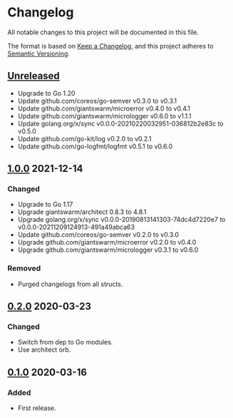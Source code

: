 # Changelog

All notable changes to this project will be documented in this file.

The format is based on [Keep a Changelog](https://keepachangelog.com/en/1.0.0/),
and this project adheres to [Semantic Versioning](https://semver.org/spec/v2.0.0.html).

## [Unreleased]

- Upgrade to Go 1.20
- Update github.com/coreos/go-semver v0.3.0 to v0.3.1
- Update github.com/giantswarm/microerror v0.4.0 to v0.4.1
- Update github.com/giantswarm/micrologger v0.6.0 to v1.1.1
- Update golang.org/x/sync v0.0.0-20210220032951-036812b2e83c to v0.5.0
- Update github.com/go-kit/log v0.2.0 to v0.2.1
- Update github.com/go-logfmt/logfmt v0.5.1 to v0.6.0

## [1.0.0] 2021-12-14

### Changed

- Upgrade to Go 1.17
- Upgrade giantswarm/architect 0.8.3 to 4.8.1
- Upgrade golang.org/x/sync v0.0.0-20190813141303-74dc4d7220e7 to v0.0.0-20211209124913-491a49abca63
- Update github.com/coreos/go-semver v0.2.0 to v0.3.0
- Upgrade github.com/giantswarm/microerror v0.2.0 to v0.4.0
- Upgrade github.com/giantswarm/micrologger v0.3.1 to v0.6.0

### Removed

- Purged changelogs from all structs.

## [0.2.0] 2020-03-23

### Changed

- Switch from dep to Go modules.
- Use architect orb.



## [0.1.0] 2020-03-16

### Added

- First release.

[Unreleased]: https://github.com/giantswarm/versionbundle/compare/v1.0.0...HEAD
[1.0.0]: https://github.com/giantswarm/versionbundle/releases/tag/v0.2.0...v1.0.0
[0.2.0]: https://github.com/giantswarm/versionbundle/releases/tag/v0.1.0...v0.2.0
[0.1.0]: https://github.com/giantswarm/versionbundle/releases/tag/v0.1.0
